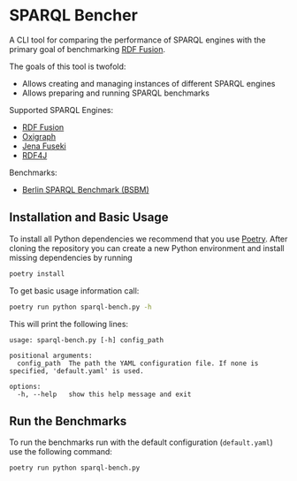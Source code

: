 SPARQL Bencher
==============

A CLI tool for comparing the performance of SPARQL engines with the primary goal of benchmarking [RDF Fusion](https://github.com/tobixdev/rdf-fusion).

The goals of this tool is twofold:
- Allows creating and managing instances of different SPARQL engines
- Allows preparing and running SPARQL benchmarks

Supported SPARQL Engines:
- [RDF Fusion](https://github.com/tobixdev/rdf-fusion)
- [Oxigraph](https://oxigraph.org/)
- [Jena Fuseki](https://jena.apache.org/documentation/fuseki2/)
- [RDF4J](https://rdf4j.org/)

Benchmarks:
- [Berlin SPARQL Benchmark (BSBM)](http://wifo5-03.informatik.uni-mannheim.de/bizer/berlinsparqlbenchmark/)

## Installation and Basic Usage

To install all Python dependencies we recommend that you use [Poetry](https://python-poetry.org).
After cloning the repository you can create a new Python environment and install missing dependencies by running

```bash
poetry install
```

To get basic usage information call:

```bash
poetry run python sparql-bench.py -h
```

This will print the following lines:
```
usage: sparql-bench.py [-h] config_path

positional arguments:
  config_path  The path the YAML configuration file. If none is specified, 'default.yaml' is used.

options:
  -h, --help   show this help message and exit
```

## Run the Benchmarks

To run the benchmarks run with the default configuration (`default.yaml`) use the following command:

```bash
poetry run python sparql-bench.py
```
